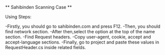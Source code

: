 ** Sahibinden Scanning Case **

Using Steps:

-Firstly, you should go to sahibinden.com and press F12.
-Then, you should find network section.
-After then,select the option at the top of the name section.
-Find Request headers.
-Copy user-agent, cookie, accept and accept-language sections.
-Finally, go to project and paste these values in RequestHeader.cs inside related fields.
